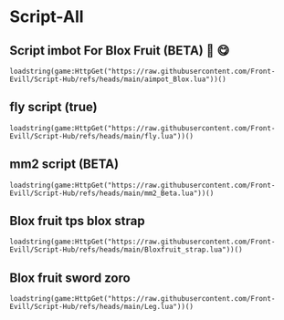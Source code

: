 # Script-All

## Script imbot For Blox Fruit (BETA) 🍓 😋 

```luau
loadstring(game:HttpGet("https://raw.githubusercontent.com/Front-Evill/Script-Hub/refs/heads/main/aimpot_Blox.lua"))()
```

## fly script (true)

```luau
loadstring(game:HttpGet("https://raw.githubusercontent.com/Front-Evill/Script-Hub/refs/heads/main/fly.lua"))()
```

## mm2 script (BETA) 

```luau
loadstring(game:HttpGet("https://raw.githubusercontent.com/Front-Evill/Script-Hub/refs/heads/main/mm2_Beta.lua"))()
```

## Blox fruit tps blox strap

```luau
loadstring(game:HttpGet("https://raw.githubusercontent.com/Front-Evill/Script-Hub/refs/heads/main/Bloxfruit_strap.lua"))()
```

## Blox fruit sword zoro

```luau
loadstring(game:HttpGet("https://raw.githubusercontent.com/Front-Evill/Script-Hub/refs/heads/main/Leg.lua"))()
```
